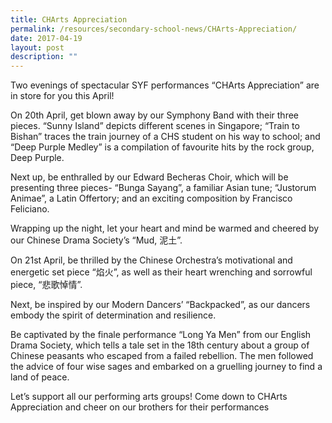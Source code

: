 ```yaml
---
title: CHArts Appreciation
permalink: /resources/secondary-school-news/CHArts-Appreciation/
date: 2017-04-19
layout: post
description: ""
---
```

Two evenings of spectacular SYF performances “CHArts Appreciation” are in store for you this April!

On 20th April, get blown away by our Symphony Band with their three pieces. “Sunny Island” depicts different scenes in Singapore; “Train to Bishan” traces the train journey of a CHS student on his way to school; and “Deep Purple Medley” is a compilation of favourite hits by the rock group, Deep Purple.

Next up, be enthralled by our Edward Becheras Choir, which will be presenting three pieces- “Bunga Sayang”, a familiar Asian tune; “Justorum Animae”, a Latin Offertory; and an exciting composition by Francisco Feliciano.

Wrapping up the night, let your heart and mind be warmed and cheered by our Chinese Drama Society’s “Mud, 泥土”.

On 21st April, be thrilled by the Chinese Orchestra’s motivational and energetic set piece “焰火”, as well as their heart wrenching and sorrowful piece, “悲歌悼情”.

Next, be inspired by our Modern Dancers’ “Backpacked”, as our dancers embody the spirit of determination and resilience.

Be captivated by the finale performance “Long Ya Men” from our English Drama Society, which tells a tale set in the 18th century about a group of Chinese peasants who escaped from a failed rebellion. The men followed the advice of four wise sages and embarked on a gruelling journey to find a land of peace.

Let’s support all our performing arts groups! Come down to CHArts Appreciation and cheer on our brothers for their performances